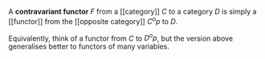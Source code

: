 A **contravariant functor** $F$ from a [[category]] $C$ to a category $D$ is simply a [[functor]] from the [[opposite category]] $C^op$ to $D$.

Equivalently, think of a functor from $C$ to $D^op$, but the version above generalises better to functors of many variables.